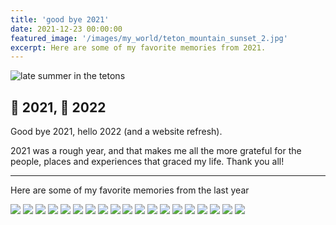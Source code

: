```yaml
---
title: 'good bye 2021'
date: 2021-12-23 00:00:00
featured_image: '/images/my_world/teton_mountain_sunset_2.jpg'
excerpt: Here are some of my favorite memories from 2021.
---
```


![late summer in the tetons](/images/my_world/teton_river_sunset.jpg)

## 👋 2021, 👋 2022

Good bye 2021, hello 2022 (and a website refresh).

2021 was a rough year, and that makes me all the more grateful for the people, places and experiences that graced my life. Thank you all!

---
Here are some of my favorite memories from the last year



<div class="gallery" data-columns="3">
	<img src="/images/my_world/camper_van_iceland.jpg">
	<img src="/images/my_world/fuck_the_system.jpg">
	<img src="/images/my_world/hawaii_sunset.jpg">
	<img src="/images/my_world/northern_lights_sketch.jpg">
	<img src="/images/my_world/yee_backyard.jpg">
	<img src="/images/my_world/breaded_chicken.jpg">
	<img src="/images/my_world/waitress.jpg">
	<img src="/images/my_world/kusama_flower.jpg">
	<img src="/images/my_world/vancouver_river.jpg">
	<img src="/images/my_world/vancover_lake_night.jpg">
	<img src="/images/me/gov_ball.jpg">
	<img src="/images/my_world/axe_throwing.jpg">
	<img src="/images/my_world/buvette_latte.jpg">
	<img src="/images/my_world/outside_lands.jpg">
	<img src="/images/my_world/iceland_waterfalls.jpg">
	<img src="/images/my_world/toronto_music_garden.jpg">
	<img src="/images/my_world/bang_bang_noodles.jpg">
	<img src="/images/my_world/kaws.jpg">
	<img src="/images/my_world/hawaii_sunrise.jpg">



</div>


